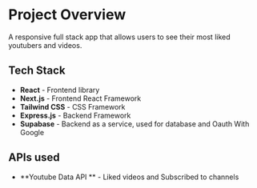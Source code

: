 # Project Overview

A responsive full stack app that allows users to see their most liked youtubers and videos.

## Tech Stack
- **React** - Frontend library
- **Next.js** - Frontend React Framework
- **Tailwind CSS** - CSS Framework
- **Express.js** - Backend Framework
- **Supabase** - Backend as a service, used for database and Oauth With Google

## APIs used
- **Youtube Data API ** - Liked videos and Subscribed to channels